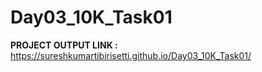 # Day03_10K_Task01
**PROJECT OUTPUT LINK :** 
https://sureshkumartibirisetti.github.io/Day03_10K_Task01/
